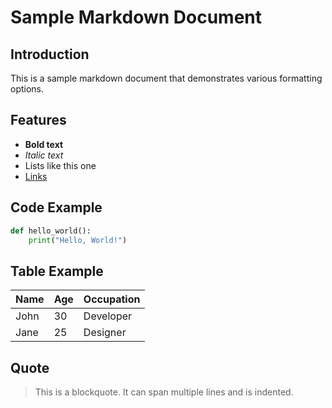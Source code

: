 # Sample Markdown Document

## Introduction
This is a sample markdown document that demonstrates various formatting options.

## Features
- **Bold text**
- *Italic text*
- Lists like this one
- [Links](https://www.example.com)

## Code Example
```python
def hello_world():
    print("Hello, World!")
```

## Table Example
| Name | Age | Occupation |
|------|-----|------------|
| John | 30  | Developer  |
| Jane | 25  | Designer   |

## Quote
> This is a blockquote. It can span multiple lines and is indented.
